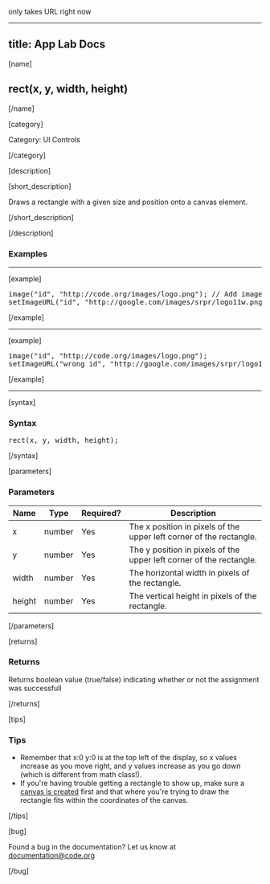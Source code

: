 only takes URL right now

---
title: App Lab Docs
---

[name]

## rect(x, y, width, height)

[/name]


[category]

Category: UI Controls

[/category]

[description]

[short_description]

Draws a rectangle with a given size and position onto a canvas element.

[/short_description]

[/description]

### Examples
____________________________________________________

[example]

<pre>
image("id", "http://code.org/images/logo.png"); // Add image
setImageURL("id", "http://google.com/images/srpr/logo11w.png"); // returns true
</pre>

[/example]

____________________________________________________

[example]

<pre>
image("id", "http://code.org/images/logo.png");
setImageURL("wrong_id", "http://google.com/images/srpr/logo11w.png"); // returns false
</pre>


[/example]

____________________________________________________

[syntax]

### Syntax
<pre>
rect(x, y, width, height);
</pre>

[/syntax]

[parameters]

### Parameters

| Name  | Type | Required? | Description |
|-----------------|------|-----------|-------------|
| x | number | Yes | The x position in pixels of the upper left corner of the rectangle.  |
| y | number | Yes | The y position in pixels of the upper left corner of the rectangle.  |
| width | number | Yes | The horizontal width in pixels of the rectangle.  |
| height | number | Yes | The vertical height in pixels of the rectangle.  |

[/parameters]

[returns]

### Returns
Returns boolean value (true/false) indicating whether or not the assignment was successfull

[/returns]

[tips]

### Tips
- Remember that x:0 y:0 is at the top left of the display, so x values increase as you move right, and y values increase as you go down (which is different from math class!).
- If you're having trouble getting a rectangle to show up, make sure a [canvas is created](/applab/docs/createCanvas) first and that where you're trying to draw the rectangle fits within the coordinates of the canvas.

[/tips]

[bug]

Found a bug in the documentation? Let us know at documentation@code.org

[/bug]
